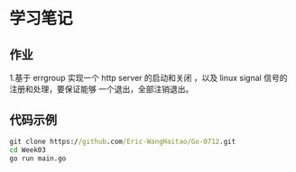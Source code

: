 # 学习笔记
## 作业
1.基于 errgroup 实现一个 http server 的启动和关闭 ，以及 linux signal 信号的注册和处理，要保证能够 一个退出，全部注销退出。

## 代码示例
```cmd
git clone https://github.com/Eric-WangHaitao/Go-0712.git
cd Week03
go run main.go
```


